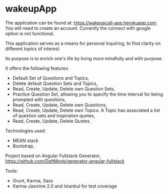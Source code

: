 # wakeupApp

The application can be found at: https://wakeupcall-app.herokuapp.com. 
You will need to create an account. Currently the connect with google option is not functional.

This application serves as a means for personal inquiring, to find clarity on different topics of interest. 

Its purpose is to enrich one's life by living more mindfully and with purpose. 

It offers the following features:
- Default Set of Questions and Topics,
- Delete default Question Sets and Topics,
- Read, Create, Update, Delete own Question Sets,
- Practice Question Set, allowing you to specify the time interval for being prompted with questions,
- Read, Create, Update, Delete own Questions,
- Read, Create, Update, Delete own Topics. A Topic has associated a list of question sets and inspiration quotes, 
- Read, Create, Update, Delete Quotes.



Technologies used: 
- MEAN stack 
- Bootstrap, 

Project based on Angular Fullstack Generator, https://github.com/DaftMonk/generator-angular-fullstack

Tools: 
- Grunt, Karma, Sass
- Karma-Jasmine 2.0 and Istanbul for test coverage
